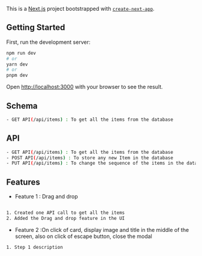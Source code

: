 This is a [Next.js](https://nextjs.org/) project bootstrapped with [`create-next-app`](https://github.com/vercel/next.js/tree/canary/packages/create-next-app).

## Getting Started

First, run the development server:

```bash
npm run dev
# or
yarn dev
# or
pnpm dev
```

Open [http://localhost:3000](http://localhost:3000) with your browser to see the result.



## Schema

```bash
- GET API(/api/items) : To get all the items from the database
```

## API
```bash
- GET API(/api/items) : To get all the items from the database
- POST API(/api/items) : To store any new Item in the database
- PUT API(/api/items) : To change the sequence of the items in the database
```
## Features

- Feature 1 : Drag and drop

```bash

1. Created one API call to get all the items
2. Added the Drag and drop feature in the UI 


```

- Feature 2 :On click of card, display image and title in the middle of the screen, also on click of escape button, close the modal

```bash
1. Step 1 description


```
